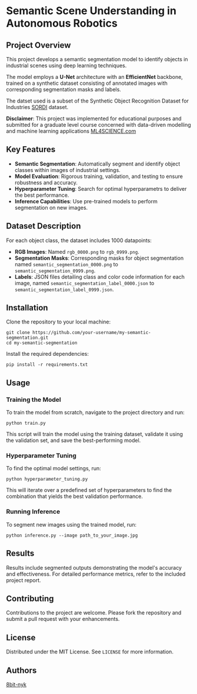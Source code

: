 # Semantic Scene Understanding in Autonomous Robotics

## Project Overview
This project develops a semantic segmentation model to identify objects in industrial scenes using deep learning techniques. 

The model employs a **U-Net** architecture with an **EfficientNet** backbone, trained on a synthetic dataset consisting of annotated images with corresponding segmentation masks and labels.

The datset used is a subset of the Synthetic Object Recognition Dataset for Industries [SORDI](https://sordi.ai/) dataset.

__Disclaimer__: This project was implemented for educational purposes and submitted for a graduate level course concerned with data-driven modelling and machine learning applications [ML4SCIENCE.com](https://www.ml4science.com/)


## Key Features
- **Semantic Segmentation**: Automatically segment and identify object classes within images of industrial settings.
- **Model Evaluation**: Rigorous training, validation, and testing to ensure robustness and accuracy.
- **Hyperparameter Tuning**: Search for optimal hyperparametrs to deliver the best performance.
- **Inference Capabilities**: Use pre-trained models to perform segmentation on new images.

## Dataset Description
For each object class, the dataset includes 1000 datapoints:
- **RGB Images**: Named `rgb_0000.png` to `rgb_0999.png`.
- **Segmentation Masks**: Corresponding masks for object segmentation named `semantic_segmentation_0000.png` to `semantic_segmentation_0999.png`.
- **Labels**: JSON files detailing class and color code information for each image, named `semantic_segmentation_label_0000.json` to `semantic_segmentation_label_0999.json`.

## Installation

Clone the repository to your local machine:
```
git clone https://github.com/your-username/my-semantic-segmentation.git
cd my-semantic-segmentation
```

Install the required dependencies:
```
pip install -r requirements.txt
```

## Usage

### Training the Model
To train the model from scratch, navigate to the project directory and run:
```
python train.py
```
This script will train the model using the training dataset, validate it using the validation set, and save the best-performing model.

### Hyperparameter Tuning
To find the optimal model settings, run:
```
python hyperparameter_tuning.py
```
This will iterate over a predefined set of hyperparameters to find the combination that yields the best validation performance.

### Running Inference
To segment new images using the trained model, run:
```
python inference.py --image path_to_your_image.jpg
```

## Results
Results include segmented outputs demonstrating the model's accuracy and effectiveness. For detailed performance metrics, refer to the included project report.

## Contributing
Contributions to the project are welcome. Please fork the repository and submit a pull request with your enhancements.

## License
Distributed under the MIT License. See `LICENSE` for more information.

## Authors
[8bit-nyk](https://github.com/8bit-nyk)



